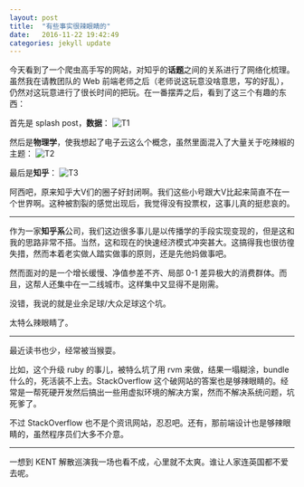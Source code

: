 ```yaml
---
layout: post
title:  "有些事实很辣眼睛的"
date:   2016-11-22 19:42:49
categories: jekyll update
---
```


今天看到了一个爬虫高手写的网站，对知乎的**话题**之间的关系进行了网络化梳理。虽然我在请教团队的 Web 前端老师之后（老师说这玩意没啥意思，写的好乱），仍然对这玩意进行了很长时间的把玩。在一番摆弄之后，看到了这三个有趣的东西：

首先是 splash post，**数据**：
![T1](https://fstopgun.github.io/fstopgun/images/2016-11-22-T1.png)

然后是**物理学**，使我想起了电子云这么个概念，虽然里面混入了大量关于吃辣椒的主题：
![T2](https://fstopgun.github.io/fstopgun/images/2016-11-22-T2.png)

最后是**知乎**：
![T3](https://fstopgun.github.io/fstopgun/images/2016-11-22-T3.png)

阿西吧，原来知乎大V们的圈子好封闭啊。我们这些小号跟大V比起来简直不在一个世界啊。这种被割裂的感觉出现后，我觉得没有投票权，这事儿真的挺悲哀的。

-----
 
作为一家**知乎系**公司，我们这边很多事儿是以传播学的手段实现变现的，但是这和我的思路非常不搭。当然，这和现在的快速经济模式冲突甚大。这搞得我也很彷徨失措，然而本着老实做人踏实做事的原则，还是先他妈做事吧。

然而面对的是一个增长缓慢、净值参差不齐、局部 0-1 差异极大的消费群体。而且，这帮人还集中在一二线城市。这样集中又显得不是刚需。

没错，我说的就是业余足球/大众足球这个坑。

太特么辣眼睛了。

-----
 
最近读书也少，经常被当猴耍。

比如，这个升级 ruby 的事儿，被特么坑了用 rvm 来做，结果一塌糊涂，bundle 什么的，死活装不上去。StackOverflow 这个破网站的答案也是够辣眼睛的。经常是一帮死硬开发然后搞出一些用虚拟环境的解决方案，然而不解决系统问题，坑死爹了。

不过 StackOverflow 也不是个资讯网站，忍忍吧。还有，那前端设计也是够辣眼睛的，虽然程序员们大多不介意。

-----
 
一想到 KENT 解散巡演我一场也看不成，心里就不太爽。谁让人家连英国都不爱去呢。

